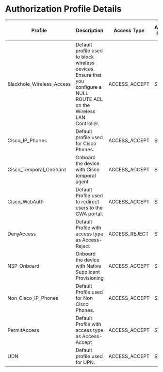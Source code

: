 # Authorization Profile Details
| Profile | Description | Access Type | Authorization Profile Type | Profile Name | VLAN Name | Voice Domain Permission | Web Authentication |
| ------- | ----------- | ----------- | -------------------------- | ------------ | --------- | ----------------------- | ------------------ |
| Blackhole_Wireless_Access | Default profile used to block wireless devices. Ensure that you configure a NULL ROUTE ACL on the Wireless LAN Controller. | ACCESS_ACCEPT | SWITCH | Cisco | N/A | N/A | N/A |
| Cisco_IP_Phones | Default profile used for Cisco Phones. | ACCESS_ACCEPT | SWITCH | Cisco | N/A | True | N/A |
| Cisco_Temporal_Onboard | Onboard the device with Cisco temporal agent | ACCESS_ACCEPT | SWITCH | Cisco | N/A | N/A | N/A |
| Cisco_WebAuth | Default Profile used to redirect users to the CWA portal. | ACCESS_ACCEPT | SWITCH | Cisco | N/A | N/A | N/A |
| DenyAccess | Default Profile with access type as Access-Reject | ACCESS_REJECT | SWITCH | N/A | N/A | N/A | N/A |
| NSP_Onboard | Onboard the device with Native Supplicant Provisioning | ACCESS_ACCEPT | SWITCH | Cisco | N/A | N/A | N/A |
| Non_Cisco_IP_Phones | Default Profile used for Non Cisco Phones. | ACCESS_ACCEPT | SWITCH | Cisco | N/A | True | N/A |
| PermitAccess | Default Profile with access type as Access-Accept | ACCESS_ACCEPT | SWITCH | N/A | N/A | N/A | N/A |
| UDN | Default profile used for UPN. | ACCESS_ACCEPT | SWITCH | Cisco | N/A | N/A | N/A |